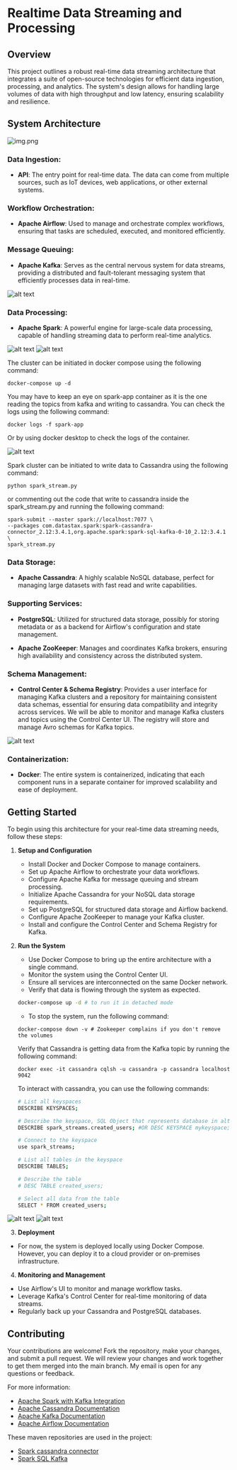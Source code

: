 # Realtime Data Streaming and Processing

## Overview

This project outlines a robust real-time data streaming architecture that integrates a suite of open-source technologies for efficient data ingestion, processing, and analytics. The system's design allows for handling large volumes of data with high throughput and low latency, ensuring scalability and resilience.

## System Architecture

![img.png](images/architecture.png)

### Data Ingestion:

- **API**: The entry point for real-time data. The data can come from multiple sources, such as IoT devices, web applications, or other external systems.

### Workflow Orchestration:

- **Apache Airflow**: Used to manage and orchestrate complex workflows, ensuring that tasks are scheduled, executed, and monitored efficiently.

### Message Queuing:

- **Apache Kafka**: Serves as the central nervous system for data streams, providing a distributed and fault-tolerant messaging system that efficiently processes data in real-time.

![alt text](images/topics.png)

### Data Processing:

- **Apache Spark**: A powerful engine for large-scale data processing, capable of handling streaming data to perform real-time analytics.

![alt text](images/spark-cluster.png)
![alt text](images/spark-exec.png)

The cluster can be initiated in docker compose using the following command:

```shell
docker-compose up -d
```

You may have to keep an eye on spark-app container as it is the one reading the topics from kafka and writing to cassandra. You can check the logs using the following command:

```shell
docker logs -f spark-app
```

Or by using docker desktop to check the logs of the container.

![alt text](images/desk-log.png)

Spark cluster can be initiated to write data to Cassandra using the following command:

```shell
python spark_stream.py
```

or commenting out the code that write to cassandra inside the spark_stream.py and running the following command:

```shell
spark-submit --master spark://localhost:7077 \
--packages com.datastax.spark:spark-cassandra-connector_2.12:3.4.1,org.apache.spark:spark-sql-kafka-0-10_2.12:3.4.1 \
spark_stream.py
```

### Data Storage:

- **Apache Cassandra**: A highly scalable NoSQL database, perfect for managing large datasets with fast read and write capabilities.

### Supporting Services:

- **PostgreSQL**: Utilized for structured data storage, possibly for storing metadata or as a backend for Airflow's configuration and state management.

- **Apache ZooKeeper**: Manages and coordinates Kafka brokers, ensuring high availability and consistency across the distributed system.

### Schema Management:

- **Control Center & Schema Registry**: Provides a user interface for managing Kafka clusters and a repository for maintaining consistent data schemas, essential for ensuring data compatibility and integrity across services. We will be able to monitor and manage Kafka clusters and topics using the Control Center UI. The registry will store and manage Avro schemas for Kafka topics.

![alt text](images/control-center.png)

### Containerization:

- **Docker**: The entire system is containerized, indicating that each component runs in a separate container for improved scalability and ease of deployment.

## Getting Started

To begin using this architecture for your real-time data streaming needs, follow these steps:

1. **Setup and Configuration**

   - Install Docker and Docker Compose to manage containers.
   - Set up Apache Airflow to orchestrate your data workflows.
   - Configure Apache Kafka for message queuing and stream processing.
   - Initialize Apache Cassandra for your NoSQL data storage requirements.
   - Set up PostgreSQL for structured data storage and Airflow backend.
   - Configure Apache ZooKeeper to manage your Kafka cluster.
   - Install and configure the Control Center and Schema Registry for Kafka.

2. **Run the System**

   - Use Docker Compose to bring up the entire architecture with a single command.
   - Monitor the system using the Control Center UI.
   - Ensure all services are interconnected on the same Docker network.
   - Verify that data is flowing through the system as expected.

   ```bash
   docker-compose up -d # to run it in detached mode
   ```

   - To stop the system, run the following command:

   ```shell
   docker-compose down -v # Zookeeper complains if you don't remove the volumes
   ```

   Verify that Cassandra is getting data from the Kafka topic by running the following command:

   ```shell
   docker exec -it cassandra cqlsh -u cassandra -p cassandra localhost 9042
   ```

   To interact with cassandra, you can use the following commands:

   ```sh
   # List all keyspaces
   DESCRIBE KEYSPACES;

   # Describe the keyspace, SQL Object that represents database in alternative to database in RDBMS
   DESCRIBE spark_streams.created_users; #OR DESC KEYSPACE mykeyspace;

   # Connect to the keyspace
   use spark_streams;

   # List all tables in the keyspace
   DESCRIBE TABLES;

   # Describe the table
   # DESC TABLE created_users;

   # Select all data from the table
   SELECT * FROM created_users;
   ```

![alt text](images/cass-data.png)
![alt text](images/cass-data1.png)

3. **Deployment**

- For now, the system is deployed locally using Docker Compose. However, you can deploy it to a cloud provider or on-premises infrastructure.

4. **Monitoring and Management**

- Use Airflow's UI to monitor and manage workflow tasks.
- Leverage Kafka's Control Center for real-time monitoring of data streams.
- Regularly back up your Cassandra and PostgreSQL databases.

## Contributing

Your contributions are welcome! Fork the repository, make your changes, and submit a pull request. We will review your changes and work together to get them merged into the main branch. My email is open for any questions or feedback.

For more information:

- [Apache Spark with Kafka Integration](https://spark.apache.org/docs/latest/structured-streaming-kafka-integration.html)
- [Apache Cassandra Documentation](https://cassandra.apache.org/doc/latest/)
- [Apache Kafka Documentation](https://kafka.apache.org/documentation/)
- [Apache Airflow Documentation](https://airflow.apache.org/docs/apache-airflow/stable/index.html)

These maven repositories are used in the project:

- [Spark cassandra connector](spark-cassandra-connector_2.13)
- [Spark SQL Kafka](https://mvnrepository.com/artifact/org.apache.spark/spark-sql-kafka-0-10_2.13/3.5.1)

```

```
